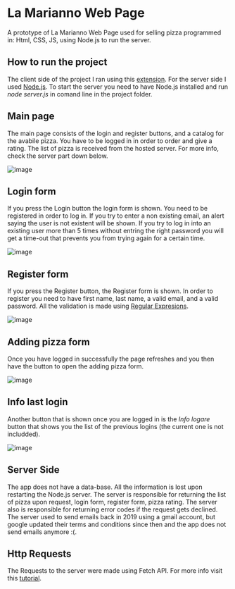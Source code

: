 # La Marianno Web Page

A prototype of La Marianno Web Page used for selling pizza programmed in: Html, CSS, JS, using Node.js to run the server.

## How to run the project

The client side of the project I ran using this [extension](https://github.com/ritwickdey/vscode-live-server-plus-plus "GitHub: Vscode Live Server++ (BETA)"). For the server side I used [Node.js](https://nodejs.org/en/about/ "About Node.js").
To start the server you need to have Node.js installed and run *node server.js* in comand line in the project folder.

## Main page

The main page consists of the login and register buttons, and a catalog for the avabile pizza. You have to be logged in in order to order and give a rating. The list of pizza is received from the hosted server. For more info, check the server part down below.


![image](https://user-images.githubusercontent.com/30511514/172068357-af4af46e-16f2-4626-a932-0578ad2696b8.png)

## Login form

If you press the Login button the login form is shown. You need to be registered in order to log in. If you try to enter a non existing email, an alert saying the user is not existent will be shown. If you try to log in into an existing user more than 5 times without entring the right password you will get a time-out that prevents you from trying again for a certain time.

![image](https://user-images.githubusercontent.com/30511514/172069118-1cbebef5-dda5-40c0-bd57-0e99a94ae760.png)

## Register form

If you press the Register button, the Register form is shown. In order to register you need to have first name, last name, a valid email, and a valid password. All the validation is made using [Regular Expresions](https://www.youtube.com/playlist?list=PL55RiY5tL51ryV3MhCbH8bLl7O_RZGUUE "Regular Expresions Tutorial YouTube Playlist").

![image](https://user-images.githubusercontent.com/30511514/172069961-b1c5ffaa-4c73-435b-8b33-570364026571.png)

## Adding pizza form

Once you have logged in successfully the page refreshes and you then have the button to open the adding pizza form.

![image](https://user-images.githubusercontent.com/30511514/172069577-b223e31d-dde3-4b23-ae14-b544789d0f3a.png)

## Info last login

Another button that is shown once you are logged in is the *Info logare* button that shows you the list of the previous logins (the current one is not includded). 

![image](https://user-images.githubusercontent.com/30511514/172069637-85f5fbbd-18da-4986-a496-56ac8da39405.png)

## Server Side

The app does not have a data-base. All the information is lost upon restarting the Node.js server. The server is responsible for returning the list of pizza upon request, login form, register form, pizza rating. The server also is responsible for returning error codes if the request gets declined. The server used to send emails back in 2019 using a gmail account, but google updated their terms and conditions since then and the app does not send emails anymore :(.

## Http Requests

The Requests to the server were made using Fetch API. For more info visit this [tutorial](https://www.youtube.com/watch?v=23hrM4saaMk "Fetch API tutorial").
